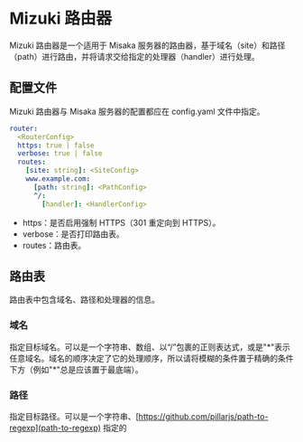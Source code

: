 # Mizuki 路由器

Mizuki 路由器是一个适用于 Misaka 服务器的路由器，基于域名（site）和路径（path）进行路由，并将请求交给指定的处理器（handler）进行处理。

## 配置文件

Mizuki 路由器与 Misaka 服务器的配置都应在 config.yaml 文件中指定。

```yaml
router:
  <RouterConfig>
  https: true | false
  verbose: true | false
  routes:
    [site: string]: <SiteConfig>
    www.example.com:
      [path: string]: <PathConfig>
      ^/:
        [handler]: <HandlerConfig>
```

- https：是否启用强制 HTTPS（301 重定向到 HTTPS）。
- verbose：是否打印路由表。
- routes：路由表。

## 路由表

路由表中包含域名、路径和处理器的信息。

### 域名

指定目标域名。可以是一个字符串、数组、以“/”包裹的正则表达式，或是"\*"表示任意域名。域名的顺序决定了它的处理顺序，所以请将模糊的条件置于精确的条件下方（例如"\*"总是应该置于最底端）。

### 路径

指定目标路径。可以是一个字符串、[https://github.com/pillarjs/path-to-regexp](path-to-regexp) 指定的
